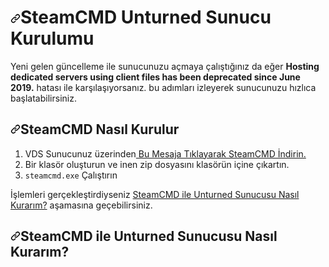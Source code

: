 <h1><a id="user-content-server-hosting" class="anchor" aria-hidden="true" href="#unturned-problemi"><svg class="octicon octicon-link" viewBox="0 0 16 16" version="1.1" width="16" height="16" aria-hidden="true"><path fill-rule="evenodd" d="M7.775 3.275a.75.75 0 001.06 1.06l1.25-1.25a2 2 0 112.83 2.83l-2.5 2.5a2 2 0 01-2.83 0 .75.75 0 00-1.06 1.06 3.5 3.5 0 004.95 0l2.5-2.5a3.5 3.5 0 00-4.95-4.95l-1.25 1.25zm-4.69 9.64a2 2 0 010-2.83l2.5-2.5a2 2 0 012.83 0 .75.75 0 001.06-1.06 3.5 3.5 0 00-4.95 0l-2.5 2.5a3.5 3.5 0 004.95 4.95l1.25-1.25a.75.75 0 00-1.06-1.06l-1.25 1.25a2 2 0 01-2.83 0z"></path></svg></a>SteamCMD Unturned Sunucu Kurulumu</h1>
<p>Yeni gelen güncelleme ile sunucunuzu açmaya çalıştığınız da eğer <strong>Hosting dedicated servers using client files has been deprecated since June 2019.</strong> hatası ile karşılaşıyorsanız. bu adımları izleyerek sunucunuzu hızlıca başlatabilirsiniz.</p>

<h2><a id="user-content-how-to-install-steamcmd-on-windows" class="anchor" aria-hidden="true" href="#steamcmd-nasil-kurulur"><svg class="octicon octicon-link" viewBox="0 0 16 16" version="1.1" width="16" height="16" aria-hidden="true"><path fill-rule="evenodd" d="M7.775 3.275a.75.75 0 001.06 1.06l1.25-1.25a2 2 0 112.83 2.83l-2.5 2.5a2 2 0 01-2.83 0 .75.75 0 00-1.06 1.06 3.5 3.5 0 004.95 0l2.5-2.5a3.5 3.5 0 00-4.95-4.95l-1.25 1.25zm-4.69 9.64a2 2 0 010-2.83l2.5-2.5a2 2 0 012.83 0 .75.75 0 001.06-1.06 3.5 3.5 0 00-4.95 0l-2.5 2.5a3.5 3.5 0 004.95 4.95l1.25-1.25a.75.75 0 00-1.06-1.06l-1.25 1.25a2 2 0 01-2.83 0z"></path></svg></a>SteamCMD Nasıl Kurulur</h2>

<ol>
<li>VDS Sunucunuz üzerinden<a href="https://steamcdn-a.akamaihd.net/client/installer/steamcmd.zip" rel="nofollow"> Bu Mesaja Tıklayarak SteamCMD İndirin.</a></li>
<li>Bir klasör oluşturun ve inen zip dosyasını klasörün içine çıkartın.</li>
<li><code>steamcmd.exe</code> Çalıştırın</li>
</ol>
<p>İşlemleri gerçekleştirdiyseniz <a href="#steamcmd-ile-unturned-sunucusu-kurma">SteamCMD ile Unturned Sunucusu Nasıl Kurarım?</a> aşamasına geçebilirsiniz.</p>

<h2><a id="user-content-how-to-install-server-using-steamcmd" class="anchor" aria-hidden="true" href="#how-to-install-server-using-steamcmd"><svg class="octicon octicon-link" viewBox="0 0 16 16" version="1.1" width="16" height="16" aria-hidden="true"><path fill-rule="evenodd" d="M7.775 3.275a.75.75 0 001.06 1.06l1.25-1.25a2 2 0 112.83 2.83l-2.5 2.5a2 2 0 01-2.83 0 .75.75 0 00-1.06 1.06 3.5 3.5 0 004.95 0l2.5-2.5a3.5 3.5 0 00-4.95-4.95l-1.25 1.25zm-4.69 9.64a2 2 0 010-2.83l2.5-2.5a2 2 0 012.83 0 .75.75 0 001.06-1.06 3.5 3.5 0 00-4.95 0l-2.5 2.5a3.5 3.5 0 004.95 4.95l1.25-1.25a.75.75 0 00-1.06-1.06l-1.25 1.25a2 2 0 01-2.83 0z"></path></svg></a>SteamCMD ile Unturned Sunucusu Nasıl Kurarım?</h2>
